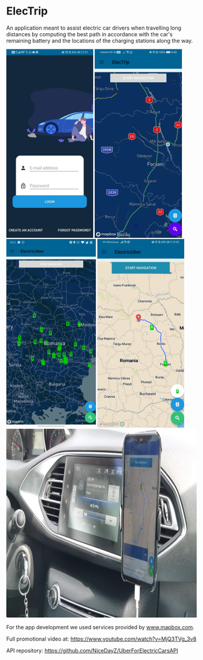 # ElecTrip
An application meant to assist electric car drivers when travelling long distances by computing the best path in accordance with the car's remaining battery and the locations of the charging stations along the way.


<img src="images/ip1.jpeg" height = 500>
<img src="images/ip2.jpg" height = 500>
<img src="images/ip3.jpeg" height = 500>
<img src="images/ip4.jpeg" height = 500>
<img src="images/ip5.jpeg" height = 500>




For the app development we used services provided by www.mapbox.com.


Full promotional video at: https://www.youtube.com/watch?v=MjQ3TVg_3v8

API repository: 
https://github.com/NiceDayZ/UberForElectricCarsAPI
